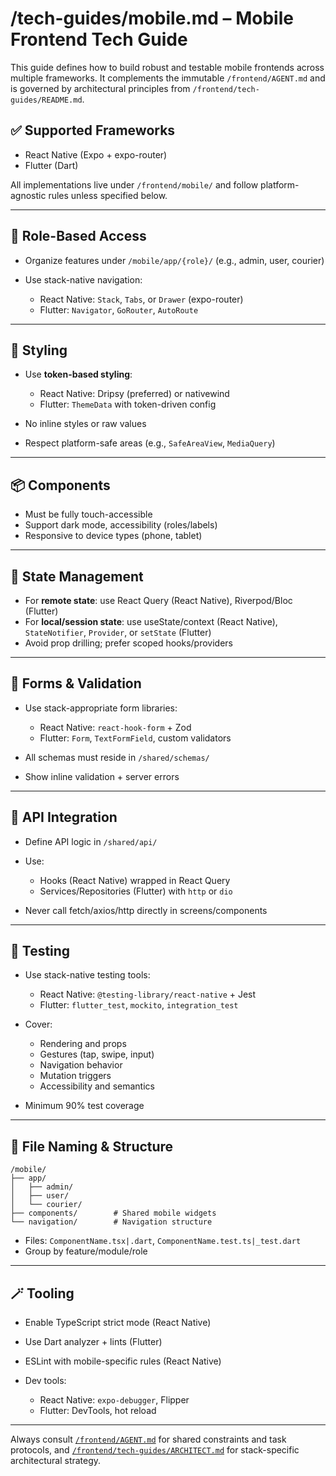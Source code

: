 # /tech-guides/mobile.md – Mobile Frontend Tech Guide

This guide defines how to build robust and testable mobile frontends across multiple frameworks. It complements the immutable `/frontend/AGENT.md` and is governed by architectural principles from `/frontend/tech-guides/README.md`.

## ✅ Supported Frameworks

* React Native (Expo + expo-router)
* Flutter (Dart)

All implementations live under `/frontend/mobile/` and follow platform-agnostic rules unless specified below.

---

## 👥 Role-Based Access

* Organize features under `/mobile/app/{role}/` (e.g., admin, user, courier)
* Use stack-native navigation:

  * React Native: `Stack`, `Tabs`, or `Drawer` (expo-router)
  * Flutter: `Navigator`, `GoRouter`, `AutoRoute`

---

## 🎨 Styling

* Use **token-based styling**:

  * React Native: Dripsy (preferred) or nativewind
  * Flutter: `ThemeData` with token-driven config
* No inline styles or raw values
* Respect platform-safe areas (e.g., `SafeAreaView`, `MediaQuery`)

---

## 📦 Components

* Must be fully touch-accessible
* Support dark mode, accessibility (roles/labels)
* Responsive to device types (phone, tablet)

---

## 🧠 State Management

* For **remote state**: use React Query (React Native), Riverpod/Bloc (Flutter)
* For **local/session state**: use useState/context (React Native), `StateNotifier`, `Provider`, or `setState` (Flutter)
* Avoid prop drilling; prefer scoped hooks/providers

---

## 🧾 Forms & Validation

* Use stack-appropriate form libraries:

  * React Native: `react-hook-form` + Zod
  * Flutter: `Form`, `TextFormField`, custom validators
* All schemas must reside in `/shared/schemas/`
* Show inline validation + server errors

---

## 🔌 API Integration

* Define API logic in `/shared/api/`
* Use:

  * Hooks (React Native) wrapped in React Query
  * Services/Repositories (Flutter) with `http` or `dio`
* Never call fetch/axios/http directly in screens/components

---

## 🧪 Testing

* Use stack-native testing tools:

  * React Native: `@testing-library/react-native` + Jest
  * Flutter: `flutter_test`, `mockito`, `integration_test`
* Cover:

  * Rendering and props
  * Gestures (tap, swipe, input)
  * Navigation behavior
  * Mutation triggers
  * Accessibility and semantics
* Minimum 90% test coverage

---

## 🧩 File Naming & Structure

```
/mobile/
├── app/
│   ├── admin/
│   ├── user/
│   └── courier/
├── components/        # Shared mobile widgets
└── navigation/        # Navigation structure
```

* Files: `ComponentName.tsx|.dart`, `ComponentName.test.ts|_test.dart`
* Group by feature/module/role

---

## 🪄 Tooling

* Enable TypeScript strict mode (React Native)
* Use Dart analyzer + lints (Flutter)
* ESLint with mobile-specific rules (React Native)
* Dev tools:

  * React Native: `expo-debugger`, Flipper
  * Flutter: DevTools, hot reload

---

Always consult [`/frontend/AGENT.md`](../frontend/AGENT.md) for shared constraints and task protocols, and [`/frontend/tech-guides/ARCHITECT.md`](../frontend/ARCHITECT.md) for stack-specific architectural strategy.

